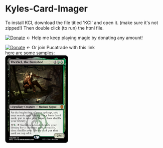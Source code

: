 # Kyles-Card-Imager
To install KCI, download the file titled 'KCI' and open it. (make sure it's not zipped!) Then double click (to run) the html file.


[![Donate](https://img.shields.io/badge/Donate-PayPal-blue.svg?longCache=true&style=popout)](https://www.paypal.me/kyleburtondonate
) ← Help me keep playing magic by donating any amount!


[![Donate](https://img.shields.io/badge/Join-PucaTrade-purple.svg?longCache=true&style=popout)](https://pucatrade.com/invite/gift/186748) ← Or join Pucatrade with this link
<br>
here are some samples:
<br>
<img src="sampleCards/sample-card-1.png" alt="Sample image" width="200">
